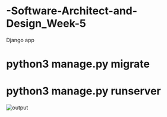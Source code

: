 # -Software-Architect-and-Design_Week-5
Django app
# python3 manage.py migrate
# python3 manage.py runserver


![output](https://user-images.githubusercontent.com/102429422/204082809-e9e3b0f4-1186-4ed9-b794-b61e2bb2325f.png)

